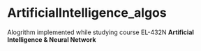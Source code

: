 # ArtificialIntelligence_algos
Alogrithm implemented while studying course EL-432N **Artificial Intelligence & Neural Network**